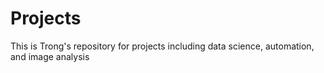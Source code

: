 # Projects
This is Trong's repository for projects including data science, automation, and image analysis
